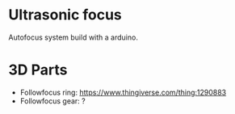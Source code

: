 # Ultrasonic focus
Autofocus system build with a arduino.

# 3D Parts

- Followfocus ring: https://www.thingiverse.com/thing:1290883
- Followfocus gear: ?
